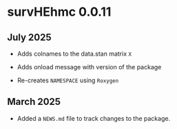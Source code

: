 # survHEhmc 0.0.11

## July 2025

* Adds colnames to the data.stan matrix `X`

* Adds onload message with version of the package

* Re-creates `NAMESPACE` using `Roxygen`

## March 2025

* Added a `NEWS.md` file to track changes to the package.
